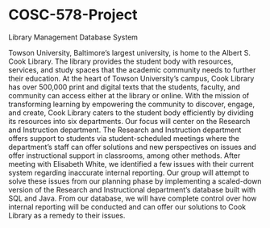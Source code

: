 # COSC-578-Project
Library Management Database System

Towson University, Baltimore’s largest university, is home to the Albert S. Cook Library. The library provides the student body with resources, services, and study spaces that the academic community needs to further their education. At the heart of Towson University’s campus, Cook Library has over 500,000 print and digital texts that the students, faculty, and community can access either at the library or online. 
	With the mission of transforming learning by empowering the community to discover, engage, and create, Cook Library caters to the student body efficiently by dividing its resources into six departments. Our focus will center on the Research and Instruction department. The Research and Instruction department offers support to students via student-scheduled meetings where the department’s staff can offer solutions and new perspectives on issues and offer instructional support in classrooms, among other methods. 
	After meeting with Elisabeth White, we identified a few issues with their current system regarding inaccurate internal reporting. Our group will attempt to solve these issues from our planning phase by implementing a scaled-down version of the Research and Instructional department’s database built with SQL and Java. From our database, we will have complete control over how internal reporting will be conducted and can offer our solutions to Cook Library as a remedy to their issues. 
